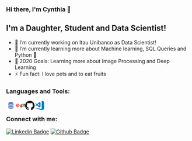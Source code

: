 ### Hi there, I'm Cynthia 👋

## I'm a Daughter, Student and Data Scientist!
- 🔭 I’m currently working on Itau Unibanco as Data Scientist!
- 🌱 I’m currently learning more about Machine learning, SQL Queries and Python 🤣
- 🥅 2020 Goals: Learning more about Image Processing and Deep Learning
- ⚡ Fun fact: I love pets and to eat fruits

### Languages and Tools:

<img align="left" alt="SQL" width="26px" src="https://raw.githubusercontent.com/github/explore/80688e429a7d4ef2fca1e82350fe8e3517d3494d/topics/sql/sql.png" />
<img align="left" alt="Git" width="26px" src="https://raw.githubusercontent.com/github/explore/80688e429a7d4ef2fca1e82350fe8e3517d3494d/topics/git/git.png" />
<img align="left" alt="GitHub" width="26px" src="https://raw.githubusercontent.com/github/explore/78df643247d429f6cc873026c0622819ad797942/topics/github/github.png" />
<img align="left" alt="Visual Studio Code" width="26px" src="https://raw.githubusercontent.com/github/explore/80688e429a7d4ef2fca1e82350fe8e3517d3494d/topics/visual-studio-code/visual-studio-code.png" />

<br/>

### Connect with me:

[![Linkedin Badge](https://img.shields.io/badge/-My%20LinkedIn-blue?style=flat-square&logo=Linkedin&logoColor=white&link=https://www.linkedin.com/in/lucas-lui-motta/)][linkedin]
[![Github Badge](https://img.shields.io/badge/-My%20Personal%20Page-000?style=flat-square&logo=Github&logoColor=white&link=https://github.com/lucaslui)](https://lucaslui.github.io/personal-page/)

[website]: https://codeSTACKr.com
[linkedin]: https://www.linkedin.com/in/cynthia-estefania-alvarez-orbe/

